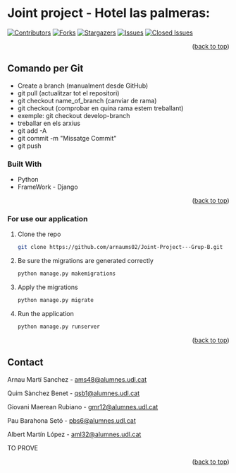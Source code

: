 # Joint project - Hotel las palmeras:
[![Contributors][contributors-shield]][contributors-url]
[![Forks][forks-shield]][forks-url]
[![Stargazers][stars-shield]][stars-url]
[![Issues][issues-shield]][issues-url]
[![Closed Issues][closedIssues-shield]][closedIssues-url]

<p align="right">(<a href="#readme-top">back to top</a>)</p>

## Comando per Git
* Create a branch (manualment desde GitHub)
* git pull (actualitzar tot el repositori)
* git checkout name_of_branch (canviar de rama)
* git checkout (comprobar en quina rama estem treballant)
* exemple: git checkout develop-branch
* treballar en els arxius
* git add -A
* git commit -m "Missatge Commit"
* git push

### Built With
* Python
* FrameWork - Django

<p align="right">(<a href="#readme-top">back to top</a>)</p>

### For use our application

1. Clone the repo
   ```sh
   git clone https://github.com/arnaums02/Joint-Project---Grup-B.git
   ```

2. Be sure the migrations are generated correctly
   ```python
   python manage.py makemigrations
   ```

3. Apply the migrations
   ```python
   python manage.py migrate
   ```
4. Run the application
   ```python
   python manage.py runserver
   ```

<p align="right">(<a href="#readme-top">back to top</a>)</p>

<!-- CONTACT -->
## Contact

Arnau Martí Sanchez - ams48@alumnes.udl.cat

Quim Sànchez Benet - qsb1@alumnes.udl.cat

Giovani Maerean Rubiano - gmr12@alumnes.udl.cat

Pau Barahona Setó - pbs6@alumnes.udl.cat

Albert Martín López - aml32@alumnes.udl.cat

TO PROVE

<p align="right">(<a href="#readme-top">back to top</a>)</p>

[contributors-shield]: https://img.shields.io/github/contributors/arnaums02/Joint-Project---Grup-B.svg?style=for-the-badge
[contributors-url]: https://github.com/arnaums02/Joint-Project---Grup-B/graphs/contributors
[forks-shield]: https://img.shields.io/github/forks/arnaums02/Joint-Project---Grup-B.svg?style=for-the-badge
[forks-url]: https://github.com/arnaums02/Joint-Project---Grup-B/network/members
[stars-shield]: https://img.shields.io/github/stars/arnaums02/Joint-Project---Grup-B.svg?style=for-the-badge
[stars-url]: https://github.com/arnaums02/Joint-Project---Grup-B/stargazers
[issues-shield]: https://img.shields.io/github/issues/arnaums02/Joint-Project---Grup-B.svg?style=for-the-badge
[issues-url]: https://github.com/arnaums02/Joint-Project---Grup-B/issues
[closedIssues-shield]: https://img.shields.io/badge/Closed%20Issues-85-green?style=for-the-badge
[closedIssues-url]: https://github.com/arnaums02/Joint-Project---Grup-B/issues?q=is%3Aissue+is%3Aclosed


